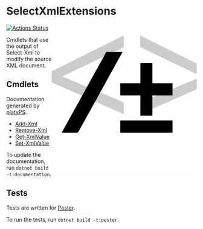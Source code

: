 SelectXmlExtensions
===================

<img src="SelectXmlExtensions.svg" alt="SelectXmlExtensions icon" align="right" />

[![Actions Status](https://github.com/brianary/SelectXmlExtensions/workflows/.NET%20Core/badge.svg)](https://github.com/brianary/SelectXmlExtensions/actions)

Cmdlets that use the output of Select-Xml to modify the source XML document.

Cmdlets
-------

Documentation generated by [platyPS](https://github.com/PowerShell/platyPS).

- [Add-Xml](docs/Add-Xml.md)
- [Remove-Xml](docs/Remove-Xml.md)
- [Get-XmlValue](docs/Get-XmlValue.md)
- [Set-XmlValue](docs/Set-XmlValue.md)

To update the documentation, run `dotnet build -t:documentation`.

Tests
-----

Tests are written for [Pester](https://github.com/Pester/Pester).

To run the tests, run `dotnet build -t:pester`.
